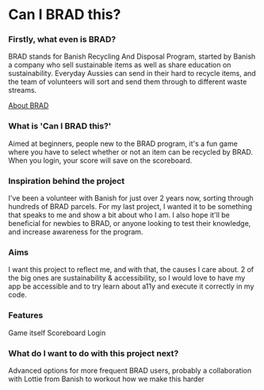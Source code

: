 # Can I BRAD this?

### Firstly, what even is BRAD?

BRAD stands for Banish Recycling And Disposal Program, started by Banish a company who sell sustainable items as well as share education on sustainability. Everyday Aussies can send in their hard to recycle items, and the team of volunteers will sort and send them through to different waste streams.

[About BRAD](https://banish.com.au/pages/recycling-program)

### What is 'Can I BRAD this?'

Aimed at beginners, people new to the BRAD program, it's a fun game where you have to select whether or not an item can be recycled by BRAD. When you login, your score will save on the scoreboard.

### Inspiration behind the project

I've been a volunteer with Banish for just over 2 years now, sorting through hundreds of BRAD parcels. For my last project, I wanted it to be something that speaks to me and show a bit about who I am. I also hope it'll be beneficial for newbies to BRAD, or anyone looking to test their knowledge, and increase awareness for the program.

### Aims

I want this project to reflect me, and with that, the causes I care about. 2 of the big ones are sustainability & accessibility, so I would love to have my app be accessible and to try learn about a11y and execute it correctly in my code.

### Features

Game itself
Scoreboard
Login

### What do I want to do with this project next?

Advanced options for more frequent BRAD users, probably a collaboration with Lottie from Banish to workout how we make this harder
